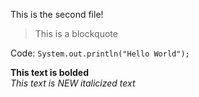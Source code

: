 This is the second file!

> This is a blockquote

Code: `System.out.println("Hello World");`

**This text is bolded**\
*This text is NEW italicized text*





